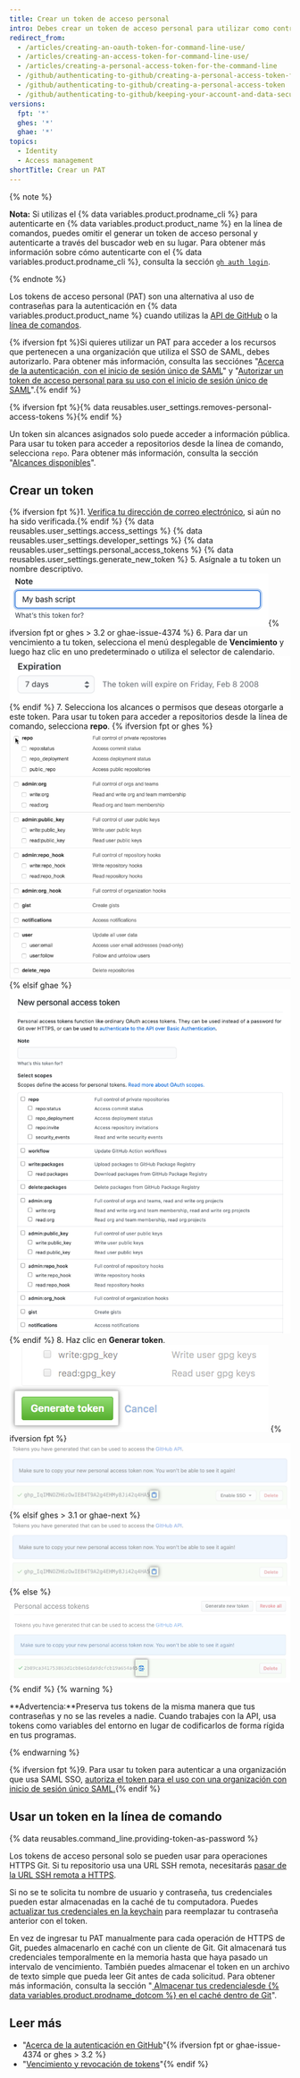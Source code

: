 ```yaml
---
title: Crear un token de acceso personal
intro: Debes crear un token de acceso personal para utilizar como contraseña con la línea de comandos o con la API.
redirect_from:
  - /articles/creating-an-oauth-token-for-command-line-use/
  - /articles/creating-an-access-token-for-command-line-use/
  - /articles/creating-a-personal-access-token-for-the-command-line
  - /github/authenticating-to-github/creating-a-personal-access-token-for-the-command-line
  - /github/authenticating-to-github/creating-a-personal-access-token
  - /github/authenticating-to-github/keeping-your-account-and-data-secure/creating-a-personal-access-token
versions:
  fpt: '*'
  ghes: '*'
  ghae: '*'
topics:
  - Identity
  - Access management
shortTitle: Crear un PAT
---
```


{% note %}

**Nota:** Si utilizas el {% data variables.product.prodname_cli %} para autenticarte en {% data variables.product.product_name %} en la línea de comandos, puedes omitir el generar un token de acceso personal y autenticarte a través del buscador web en su lugar. Para obtener más información sobre cómo autenticarte con el {% data variables.product.prodname_cli %}, consulta la sección [`gh auth login`](https://cli.github.com/manual/gh_auth_login).

{% endnote %}

Los tokens de acceso personal (PAT) son una alternativa al uso de contraseñas para la autenticación en {% data variables.product.product_name %} cuando utilizas la [API de GitHub](/rest/overview/other-authentication-methods#via-oauth-and-personal-access-tokens) o la [línea de comandos](#using-a-token-on-the-command-line).

{% ifversion fpt %}Si quieres utilizar un PAT para acceder a los recursos que pertenecen a una organización que utiliza el SSO de SAML, debes autorizarlo. Para obtener más información, consulta las secciónes "[Acerca de la autenticación, con el inicio de sesión único de SAML](/github/authenticating-to-github/about-authentication-with-saml-single-sign-on)" y "[Autorizar un token de acceso personal para su uso con el inicio de sesión único de SAML](/github/authenticating-to-github/authorizing-a-personal-access-token-for-use-with-saml-single-sign-on)".{% endif %}

{% ifversion fpt %}{% data reusables.user_settings.removes-personal-access-tokens %}{% endif %}

Un token sin alcances asignados solo puede acceder a información pública. Para usar tu token para acceder a repositorios desde la línea de comando, selecciona `repo`. Para obtener más información, consulta la sección "[Alcances disponibles](/apps/building-oauth-apps/scopes-for-oauth-apps#available-scopes)".

## Crear un token

{% ifversion fpt %}1. [Verifica tu dirección de correo electrónico](/github/getting-started-with-github/verifying-your-email-address), si aún no ha sido verificada.{% endif %}
{% data reusables.user_settings.access_settings %}
{% data reusables.user_settings.developer_settings %}
{% data reusables.user_settings.personal_access_tokens %}
{% data reusables.user_settings.generate_new_token %}
5. Asígnale a tu token un nombre descriptivo. ![Token description field](/assets/images/help/settings/token_description.png){% ifversion fpt or ghes > 3.2 or ghae-issue-4374 %}
6. Para dar un vencimiento a tu token, selecciona el menú desplegable de **Vencimiento** y luego haz clic en uno predeterminado o utiliza el selector de calendario. ![Token expiration field](/assets/images/help/settings/token_expiration.png){% endif %}
7. Selecciona los alcances o permisos que deseas otorgarle a este token. Para usar tu token para acceder a repositorios desde la línea de comando, selecciona **repo**.
   {% ifversion fpt or ghes %}
   ![Seleccionar los alcances del token](/assets/images/help/settings/token_scopes.gif)
   {% elsif ghae %}
   ![Seleccionar los alcances del token](/assets/images/enterprise/github-ae/settings/access-token-scopes-for-ghae.png)
   {% endif %}
8. Haz clic en **Generar token**. ![Generar un botón para el token](/assets/images/help/settings/generate_token.png)
   {% ifversion fpt %}
   ![Token recién creado](/assets/images/help/settings/personal_access_tokens.png)
   {% elsif ghes > 3.1 or ghae-next %}
   ![Token recién creado](/assets/images/help/settings/personal_access_tokens_ghe.png)
   {% else %}
   ![Token recién creado](/assets/images/help/settings/personal_access_tokens_ghe_legacy.png)
   {% endif %}
   {% warning %}

   **Advertencia:**Preserva tus tokens de la misma manera que tus contraseñas y no se las reveles a nadie. Cuando trabajes con la API, usa tokens como variables del entorno en lugar de codificarlos de forma rígida en tus programas.

   {% endwarning %}

{% ifversion fpt %}9. Para usar tu token para autenticar a una organización que usa SAML SSO, [autoriza el token para el uso con una organización con inicio de sesión único SAML.](/github/authenticating-to-github/authorizing-a-personal-access-token-for-use-with-saml-single-sign-on){% endif %}

## Usar un token en la línea de comando

{% data reusables.command_line.providing-token-as-password %}

Los tokens de acceso personal solo se pueden usar para operaciones HTTPS Git. Si tu repositorio usa una URL SSH remota, necesitarás [pasar de la URL SSH remota a HTTPS](/github/getting-started-with-github/managing-remote-repositories/#switching-remote-urls-from-ssh-to-https).

Si no se te solicita tu nombre de usuario y contraseña, tus credenciales pueden estar almacenadas en la caché de tu computadora. Puedes [actualizar tus credenciales en la keychain](/github/getting-started-with-github/updating-credentials-from-the-macos-keychain) para reemplazar tu contraseña anterior con el token.

En vez de ingresar tu PAT manualmente para cada operación de HTTPS de Git, puedes almacenarlo en caché con un cliente de Git. Git almacenará tus credenciales temporalmente en la memoria hasta que haya pasado un intervalo de vencimiento. También puedes almacenar el token en un archivo de texto simple que pueda leer Git antes de cada solicitud. Para obtener más información, consulta la sección "[ Almacenar tus credencialesde {% data variables.product.prodname_dotcom %} en el caché dentro de Git](/github/getting-started-with-github/caching-your-github-credentials-in-git)".

## Leer más

- "[Acerca de la autenticación en GitHub](/github/authenticating-to-github/about-authentication-to-github)"{% ifversion fpt or ghae-issue-4374 or ghes > 3.2 %}
- "[Vencimiento y revocación de tokens](/github/authenticating-to-github/keeping-your-account-and-data-secure/token-expiration-and-revocation)"{% endif %}
